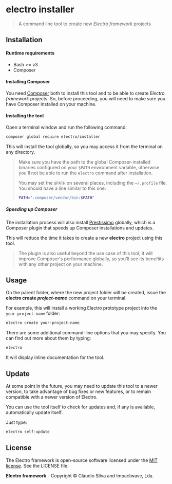 # electro installer

> A command line tool to create new *Electro framework* projects

## Installation

#### Runtime requirements

- Bash >= v3
- Composer

#### Installing Composer

You need [Composer](http://getcomposer.org) both to install this tool and to be able to create *Electro framework* projects. So, before proceeding, you will need to make sure you have Composer installed on your machine.

#### Installing the tool

Open a terminal window and run the following command:

```bash
composer global require electro/installer
```

This will install the tool globally, so you may access it from the terminal on any directory.

> Make sure you have the path to the global Composer-installed binaries configured on your `$PATH` environment variable, otherwise you'll not be able to run the `electro` command after installation.
>
> You may set the `$PATH` on several places, including the `~/.profile` file. You should have a line similar to this one: 
>```bash
>PATH=".composer/vendor/bin:$PATH"

##### Speeding up Composer

The installation process will also install [Prestissimo](https://github.com/hirak/prestissimo) globally, which is a Composer plugin that speeds up Composer installations and updates.

This will reduce the time it takes to create a new **electro** project using this tool.

> The plugin is also useful beyond the use case of this tool; it will improve Composer's performance globally, so you'll see its benefiits with any other project on your machine.

## Usage

On the parent folder, where the new project folder will be created, issue the **electro create *project-name*** command on your terminal.

For example, this will install a working Electro prototype project into the `your-project-name` folder:

```bash
electro create your-project-name
```

There are some additional command-line options that you may specify. You can find out more about them by typing:

```bash
electro
```

It will display inline documentation for the tool.

## Update

At some point in the future, you may need to update this tool to a newer version, to take advantage of bug fixes or new features, or to remain compatible with a newer version of Electro.

You can use the tool itself to check for updates and, if any is available, automatically update itself. 

Just type:

```bash
electro self-update
```

## License

The Electro framework is open-source software licensed under the [MIT license](http://opensource.org/licenses/MIT). See the LICENSE file.

**Electro framework** - Copyright &copy; Cláudio Silva and Impactwave, Lda.
